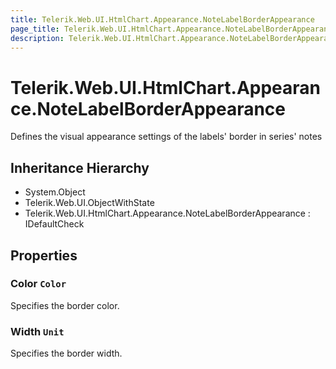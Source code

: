 ```yaml
---
title: Telerik.Web.UI.HtmlChart.Appearance.NoteLabelBorderAppearance
page_title: Telerik.Web.UI.HtmlChart.Appearance.NoteLabelBorderAppearance
description: Telerik.Web.UI.HtmlChart.Appearance.NoteLabelBorderAppearance
---
```


# Telerik.Web.UI.HtmlChart.Appearance.NoteLabelBorderAppearance

Defines the visual appearance settings of the labels' border in series' notes

## Inheritance Hierarchy

* System.Object
* Telerik.Web.UI.ObjectWithState
* Telerik.Web.UI.HtmlChart.Appearance.NoteLabelBorderAppearance : IDefaultCheck

## Properties

###  Color `Color`

Specifies the border color.

###  Width `Unit`

Specifies the border width.


